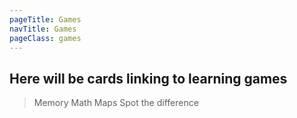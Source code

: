 ```yaml
---
pageTitle: Games
navTitle: Games
pageClass: games
---
```


## Here will be cards linking to learning games

> Memory
> Math
> Maps
> Spot the difference



